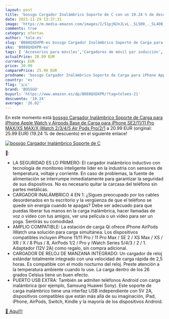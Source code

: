 ```yaml
---
layout: post
title: 'bossgo Cargador Inalámbrico Soporte de C con un 19.24 % de descuento'
date: 2021-11-29 13:37:31
image: 'https://m.media-amazon.com/images/I/51pjNJnJLvL._SL500_._SL400_.jpg'
comments: true
category: ofertas
author: 'tole.es'
slug: 'B088QXDXPR-es bossgo Cargador Inalámbrico Soporte de Carga para iPhone...'
sku: 'B088QXDXPR-es'
tags: [ 'Accesorios para móviles','Cargadores de móvil por inducción','Cargadores para móviles','Comunicación móvil y accesorios','Electrónica','apple','bossgo','iphone', ]
actualPrice: 20.99 EUR
currency: EUR
price: 20.99
comparePrice: 25.99 EUR
prodname: 'bossgo Cargador Inalámbrico Soporte de Carga para iPhone Apple Watch y Airpods Base de Carga para iPhone SE2/11/11 Pro MAX/XS MAX/X  iWatch 2/3/4/5  Air Pods Pro/2/1'
country: 'es'
flag: '🇪🇸'
brand: 'BOSSGO'
buyurl: 'https://www.amazon.es/dp/B088QXDXPR/?tag=tolees-21'
descuento: '19.24'
average: '26.02'
---
```


En este momento está [bossgo Cargador Inalámbrico Soporte de Carga para iPhone Apple Watch y Airpods Base de Carga para iPhone SE2/11/11 Pro MAX/XS MAX/X  iWatch 2/3/4/5  Air Pods Pro/2/1](https://www.amazon.es/dp/B088QXDXPR/?tag=tolees-21) a 20.99 EUR (original: 25.99 EUR) (19.24 %  de descuento) en el siguiente enlace!

[![bossgo Cargador Inalámbrico Soporte de C](https://m.media-amazon.com/images/I/51pjNJnJLvL._SL500_._SL400_.jpg)](https://www.amazon.es/dp/B088QXDXPR/?tag=tolees-21)

🔎:

- LA SEGURIDAD ES LO PRIMERO: El cargador inalámbrico inductivo con tecnología de monitoreo inteligente líder en la industria con sensores de temperatura, voltaje y corriente. En caso de problemas, la fuente de alimentación se interrumpe inmediatamente para garantizar la seguridad de sus dispositivos. No es necesario quitar la carcasa del teléfono sin partes metálicas.
- CARGADOR INALÁMBRICO 4 EN 1: ¿Sigues preocupado por los cables desordenados en tu escritorio y la vergüenza de que el teléfono se quede sin energía cuando te apagas? Debe ser adecuado para que puedas liberar tus manos en la carga inalámbrica, hacer llamadas de voz o video con tus amigos, ver una película o un video para ser un yoga. Sentirás su comodidad.
- AMPLIO COMPATIBLE: La estación de carga Qi ofrece iPhone AirPods iWatch una solución para carga simultánea. Los dispositivos compatibles incluyen iPhone 11/11 Pro / 11 Pro Max / SE 2 / XS Max / XS / XR / X / 8 Plus / 8, AirPods 1/2 / Pro y iWatch Series 5/4/3 / 2 / 1. Adaptador (12V 2A) como regalo, sin compra adicional.
- CARGADOR DE RELOJ DE MANZANA INTEGRADO: Un cargador de reloj estándar totalmente integrado con una velocidad de carga rápida de 2,5 horas. Es compatible con el modo nocturno del reloj. Preste atención a la temperatura ambiente cuando lo use. La carga dentro de los 26 grados Celsius tiene un buen efecto.
- PUERTO USB EXTRA: También se admiten teléfonos Android con carga inalámbrica (por ejemplo, Samsung Huawei Sony). Este soporte de carga inalámbrico tiene una interfaz USB independiente con 5V 2A, dispositivos compatibles que están más allá de su imaginación, iPad, iPhone, AirPods, Switch, Kindle y la mayoría de los dispositivos Android.

[🛒 Aquí!!!](https://www.amazon.es/dp/B088QXDXPR/?tag=tolees-21)
